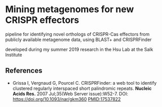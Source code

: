 # Mining metagenomes for new CRISPR effectors
pipeline for identifying novel orthologs of CRISPR-Cas effectors from publicly available metagenome data, using BLAST+ and CRISPRFinder

developed during my summer 2019 research in the Hsu Lab at the Salk Institute

## References
- Grissa I, Vergnaud G, Pourcel C. CRISPRFinder: a web tool to identify clustered regularly interspaced short palindromic repeats. <b>Nucleic Acids Res.</b> 2007 Jul;35(Web Server issue):W52-7. DOI: https://doi.org/10.1093/nar/gkm360 [PMID:17537822](https://www.ncbi.nlm.nih.gov/pubmed/17537822)
